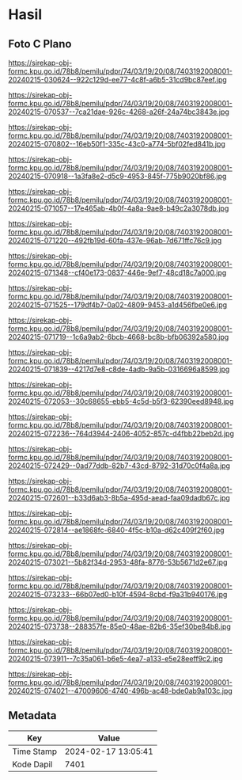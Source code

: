# Hasil

## Foto C Plano

https://sirekap-obj-formc.kpu.go.id/78b8/pemilu/pdpr/74/03/19/20/08/7403192008001-20240215-030624--922c129d-ee77-4c8f-a6b5-31cd9bc87eef.jpg

https://sirekap-obj-formc.kpu.go.id/78b8/pemilu/pdpr/74/03/19/20/08/7403192008001-20240215-070537--7ca21dae-926c-4268-a26f-24a74bc3843e.jpg

https://sirekap-obj-formc.kpu.go.id/78b8/pemilu/pdpr/74/03/19/20/08/7403192008001-20240215-070802--16eb50f1-335c-43c0-a774-5bf02fed841b.jpg

https://sirekap-obj-formc.kpu.go.id/78b8/pemilu/pdpr/74/03/19/20/08/7403192008001-20240215-070918--1a3fa8e2-d5c9-4953-845f-775b9020bf86.jpg

https://sirekap-obj-formc.kpu.go.id/78b8/pemilu/pdpr/74/03/19/20/08/7403192008001-20240215-071057--17e465ab-4b0f-4a8a-9ae8-b49c2a3078db.jpg

https://sirekap-obj-formc.kpu.go.id/78b8/pemilu/pdpr/74/03/19/20/08/7403192008001-20240215-071220--492fb19d-60fa-437e-96ab-7d671ffc76c9.jpg

https://sirekap-obj-formc.kpu.go.id/78b8/pemilu/pdpr/74/03/19/20/08/7403192008001-20240215-071348--cf40e173-0837-446e-9ef7-48cd18c7a000.jpg

https://sirekap-obj-formc.kpu.go.id/78b8/pemilu/pdpr/74/03/19/20/08/7403192008001-20240215-071525--179df4b7-0a02-4809-9453-a1d456fbe0e6.jpg

https://sirekap-obj-formc.kpu.go.id/78b8/pemilu/pdpr/74/03/19/20/08/7403192008001-20240215-071719--1c6a9ab2-6bcb-4668-bc8b-bfb06392a580.jpg

https://sirekap-obj-formc.kpu.go.id/78b8/pemilu/pdpr/74/03/19/20/08/7403192008001-20240215-071839--4217d7e8-c8de-4adb-9a5b-0316696a8599.jpg

https://sirekap-obj-formc.kpu.go.id/78b8/pemilu/pdpr/74/03/19/20/08/7403192008001-20240215-072053--30c68655-ebb5-4c5d-b5f3-62390eed8948.jpg

https://sirekap-obj-formc.kpu.go.id/78b8/pemilu/pdpr/74/03/19/20/08/7403192008001-20240215-072236--764d3944-2406-4052-857c-d4fbb22beb2d.jpg

https://sirekap-obj-formc.kpu.go.id/78b8/pemilu/pdpr/74/03/19/20/08/7403192008001-20240215-072429--0ad77ddb-82b7-43cd-8792-31d70c0f4a8a.jpg

https://sirekap-obj-formc.kpu.go.id/78b8/pemilu/pdpr/74/03/19/20/08/7403192008001-20240215-072601--b33d6ab3-8b5a-495d-aead-faa09dadb67c.jpg

https://sirekap-obj-formc.kpu.go.id/78b8/pemilu/pdpr/74/03/19/20/08/7403192008001-20240215-072814--ae1868fc-6840-4f5c-b10a-d62c409f2f60.jpg

https://sirekap-obj-formc.kpu.go.id/78b8/pemilu/pdpr/74/03/19/20/08/7403192008001-20240215-073021--5b82f34d-2953-48fa-8776-53b5671d2e67.jpg

https://sirekap-obj-formc.kpu.go.id/78b8/pemilu/pdpr/74/03/19/20/08/7403192008001-20240215-073233--66b07ed0-b10f-4594-8cbd-f9a31b940176.jpg

https://sirekap-obj-formc.kpu.go.id/78b8/pemilu/pdpr/74/03/19/20/08/7403192008001-20240215-073738--288357fe-85e0-48ae-82b6-35ef30be84b8.jpg

https://sirekap-obj-formc.kpu.go.id/78b8/pemilu/pdpr/74/03/19/20/08/7403192008001-20240215-073911--7c35a061-b6e5-4ea7-a133-e5e28eeff9c2.jpg

https://sirekap-obj-formc.kpu.go.id/78b8/pemilu/pdpr/74/03/19/20/08/7403192008001-20240215-074021--47009606-4740-496b-ac48-bde0ab9a103c.jpg


## Metadata

| Key        | Value               |
| ---------- | ------------------- |
| Time Stamp | 2024-02-17 13:05:41 |
| Kode Dapil | 7401                |



